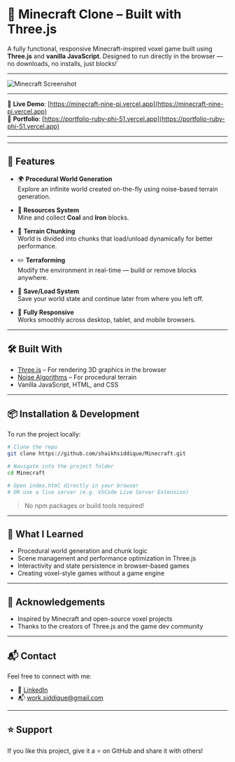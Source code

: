 
# 🧱 Minecraft Clone – Built with Three.js


A fully functional, responsive Minecraft-inspired voxel game built using **Three.js** and **vanilla JavaScript**. Designed to run directly in the browser — no downloads, no installs, just blocks!`

---
![Minecraft Screenshot](https://drive.google.com/uc?export=view&id=17G5Pn2rfE8BO5vxzD7VHn20KbgJ5WIG4)

---

🔗 **Live Demo**: [https://minecraft-nine-pi.vercel.app](https://minecraft-nine-pi.vercel.app)  
🎒 **Portfolio**: [https://portfolio-ruby-phi-51.vercel.app](https://portfolio-ruby-phi-51.vercel.app)

---
---

## 🚀 Features

- 🌍 **Procedural World Generation**  
  Explore an infinite world created on-the-fly using noise-based terrain generation.

- 🧱 **Resources System**  
  Mine and collect **Coal** and **Iron** blocks.

- 🔁 **Terrain Chunking**  
  World is divided into chunks that load/unload dynamically for better performance.

- ✏️ **Terraforming**  
  Modify the environment in real-time — build or remove blocks anywhere.

- 💾 **Save/Load System**  
  Save your world state and continue later from where you left off.

- 📱 **Fully Responsive**  
  Works smoothly across desktop, tablet, and mobile browsers.

---

## 🛠️ Built With

- [Three.js](https://threejs.org/) – For rendering 3D graphics in the browser
- [Noise Algorithms](https://en.wikipedia.org/wiki/Perlin_noise) – For procedural terrain
- Vanilla JavaScript, HTML, and CSS

---



## 📦 Installation & Development

To run the project locally:

```bash
# Clone the repo
git clone https://github.com/shaikhsiddique/Minecraft.git

# Navigate into the project folder
cd Minecraft

# Open index.html directly in your browser
# OR use a live server (e.g. VSCode Live Server Extension)
```

> No npm packages or build tools required!

---

## 🧠 What I Learned

- Procedural world generation and chunk logic
- Scene management and performance optimization in Three.js
- Interactivity and state persistence in browser-based games
- Creating voxel-style games without a game engine

---

## 🙌 Acknowledgements

- Inspired by Minecraft and open-source voxel projects
- Thanks to the creators of Three.js and the game dev community

---

## 📬 Contact

Feel free to connect with me:

- 💼 [LinkedIn](https://www.linkedin.com/in/shaikhsiddique)
- 📬 work.siddique@gmail.com

---

## ⭐ Support

If you like this project, give it a ⭐ on GitHub and share it with others!
